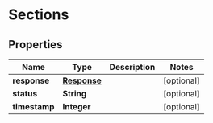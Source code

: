 
# Sections

## Properties
Name | Type | Description | Notes
------------ | ------------- | ------------- | -------------
**response** | [**Response**](Response.md) |  |  [optional]
**status** | **String** |  |  [optional]
**timestamp** | **Integer** |  |  [optional]



